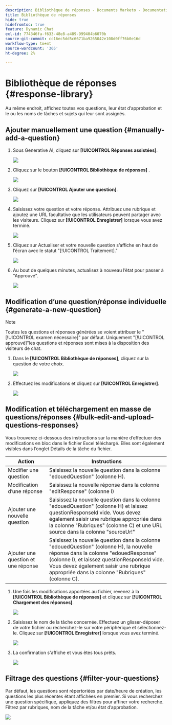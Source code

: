 ```yaml
---
description: Bibliothèque de réponses - Documents Marketo - Documentation du produit
title: Bibliothèque de réponses
hide: true
hidefromtoc: true
feature: Dynamic Chat
exl-id: 774346fa-f633-48e8-a489-999404b6070b
source-git-commit: cc16ec5dd5c6671ba9265042e108d0ff76b0e16d
workflow-type: tm+mt
source-wordcount: '365'
ht-degree: 2%

---
```


# Bibliothèque de réponses {#response-library}

Au même endroit, affichez toutes vos questions, leur état d’approbation et le ou les noms de tâches et sujets qui leur sont assignés.

## Ajouter manuellement une question {#manually-add-a-question}

1. Sous Generative AI, cliquez sur **[!UICONTROL Réponses assistées]**.

   ![](assets/response-library-1.png)

1. Cliquez sur le bouton **[!UICONTROL Bibliothèque de réponses]** .

   ![](assets/response-library-2.png)

1. Cliquez sur **[!UICONTROL Ajouter une question]**.

   ![](assets/response-library-3.png)

1. Saisissez votre question et votre réponse. Attribuez une rubrique et ajoutez une URL facultative que les utilisateurs peuvent partager avec les visiteurs. Cliquez sur **[!UICONTROL Enregistrer]** lorsque vous avez terminé.

   ![](assets/response-library-4.png)

1. Cliquez sur Actualiser et votre nouvelle question s’affiche en haut de l’écran avec le statut &quot;[!UICONTROL Traitement].&quot;

   ![](assets/response-library-5.png)

1. Au bout de quelques minutes, actualisez à nouveau l’état pour passer à &quot;Approuvé&quot;.

   ![](assets/response-library-6.png)

## Modification d’une question/réponse individuelle {#generate-a-new-question}

>[!NOTE]
>
>Toutes les questions et réponses générées se voient attribuer le &quot;[!UICONTROL examen nécessaire]&quot; par défaut. Uniquement &quot;[!UICONTROL approuvé]&quot;les questions et réponses sont mises à la disposition des visiteurs de chat.

1. Dans le **[!UICONTROL Bibliothèque de réponses]**, cliquez sur la question de votre choix.

   ![](assets/response-library-7.png)

1. Effectuez les modifications et cliquez sur **[!UICONTROL Enregistrer]**.

   ![](assets/response-library-8.png)

## Modification et téléchargement en masse de questions/réponses {#bulk-edit-and-upload-questions-responses}

Vous trouverez ci-dessous des instructions sur la manière d’effectuer des modifications en bloc dans le fichier Excel téléchargé. Elles sont également visibles dans l’onglet Détails de la tâche du fichier.

<table>
<thead>
  <tr>
    <th>Action</th>
    <th>Instructions</th>
  </tr>
</thead>
<tbody>
  <tr>
    <td>Modifier une question</td>
    <td>Saisissez la nouvelle question dans la colonne "edouedQuestion" (colonne H).</td>
  </tr>
  <tr>
    <td>Modification d’une réponse</td>
    <td>Saisissez la nouvelle réponse dans la colonne "editResponse" (colonne I)</td>
  </tr>
  <tr>
    <td>Ajouter une nouvelle question</td>
    <td>Saisissez la nouvelle question dans la colonne "edouedQuestion" (colonne H) et laissez questionResponseld vide. Vous devez également saisir une rubrique appropriée dans la colonne "Rubriques" (colonne C) et une URL source dans la colonne "sourceUr!"</td>
  </tr>
  <tr>
    <td>Ajouter une question et une réponse</td>
    <td>Saisissez la nouvelle question dans la colonne "edouedQuestion" (colonne H), la nouvelle réponse dans la colonne "edouedResponse" (colonne I), et laissez questionResponseld vide. Vous devez également saisir une rubrique appropriée dans la colonne "Rubriques" (colonne C).</td>
  </tr>
</tbody>
</table>

1. Une fois les modifications apportées au fichier, revenez à la **[!UICONTROL Bibliothèque de réponses]** et cliquez sur **[!UICONTROL Chargement des réponses]**.

   ![](assets/response-library-9.png)

1. Saisissez le nom de la tâche concernée. Effectuez un glisser-déposer de votre fichier ou recherchez-le sur votre périphérique et sélectionnez-le. Cliquez sur **[!UICONTROL Enregistrer]** lorsque vous avez terminé.

   ![](assets/response-library-10.png)

1. La confirmation s&#39;affiche et vous êtes tous prêts.

   ![](assets/response-library-11.png)

## Filtrage des questions {#filter-your-questions}

Par défaut, les questions sont répertoriées par date/heure de création, les questions les plus récentes étant affichées en premier. Si vous recherchez une question spécifique, appliquez des filtres pour affiner votre recherche. Filtrez par rubriques, nom de la tâche et/ou état d’approbation.

![](assets/response-library-12.png)
